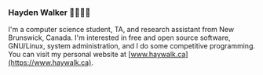 ### Hayden Walker 💾🔧🌐🐧
I'm a computer science student, TA, and research assistant from New Brunswick, Canada. I'm interested in free and open source software, GNU/Linux, system administration, and I do some competitive programming. You can visit my personal website at [www.haywalk.ca](https://www.haywalk.ca).
